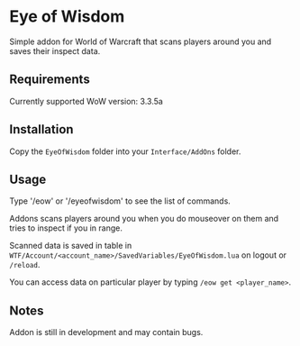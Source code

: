 # Eye of Wisdom

Simple addon for World of Warcraft that scans players around you and saves their inspect data.

## Requirements

Currently supported WoW version: 3.3.5a

## Installation

Copy the `EyeOfWisdom` folder into your `Interface/AddOns` folder.

## Usage

Type '/eow' or '/eyeofwisdom' to see the list of commands.

Addons scans players around you when you do mouseover on them and tries to inspect if you in range.

Scanned data is saved in table in
 `WTF/Account/<account_name>/SavedVariables/EyeOfWisdom.lua` on logout or `/reload`.

You can access data on particular player by typing `/eow get <player_name>`.

## Notes

Addon is still in development and may contain bugs.